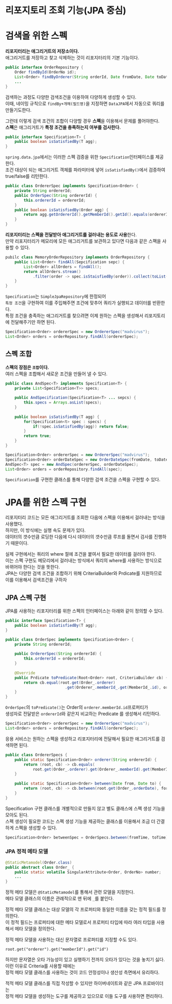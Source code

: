 리포지토리 조회 기능(JPA 중심)  
==============================     
# 검색을 위한 스펙  
**리포지터리는 애그리거트의 저장소이다.**          
애그리거트를 저장하고 찾고 삭제하는 것이 리포지터리의 기본 기능이다.        
       
```java
public interface OrderRepository {
    Order findById(OrderNo id);
    List<Order> findByOrderer(String orderId, Date fromDate, Date toDate);
    ...
}
```    
검색하는 과정도 다양한 검색조건을 이용하여 다양하게 생성할 수 있다.           
이때, 네이밍 규칙으로 `findBy+개채(필드명)`을 지정하면 `DataJPA`에서 자동으로 쿼리를 만들기도한다.           
     
그런데 이렇게 검색 조건의 조합이 다양할 경우 **스펙**을 이용해서 문제를 풀어야한다.           
**스펙**은 애그리거트가 **특정 조건을 충족하는지 여부를 검사한다.**    

```java
public interface Specification<T> {
    public boolean isSatisfiedBy(T agg);
}
```  
`spring.data.jpa`에서는 이러한 스펙 검증을 위한 `Specification`인터페이스를 제공한다.   
조건 대상이 되는 애그리거트 객체를 파라미터에 넣어 `isSatisfiedBy()`에서 검증하여 true/false를 리턴한다.       
    
```java
public class OrdererSpec implements Specification<Order> {
    private String ordererId;
    public OrderSpec(String ordererId) {
        this.ordererId = ordererId;
    }
    public boolean isSatisfiedBy(Order agg) {
        return agg.getOrdererId().getMemberId().getId().equals(ordererId);
    }
}
```
**리포지터리는 스펙을 전달받아 애그리거트를 걸러내는 용도로 사용**한다.   
만약 리포지터리가 메모리에 모든 애그리거트를 보관하고 있다면 다음과 같은 스팩을 사용할 수 있다.   

```java
pubilc class MemoryOrderRepository implements OrderRepository {
    public List<Order> findAll(Sepcification sepc) {
        List<Order> allOrders = findAll();
        return allOrders.stream()
            .filter(order -> spec.isStaisfiedBy(order)).collect(toList());
    }
}
```
`Specification`는 `SimpleJpaRepository`에 한정되어    
`특정 조건`을 구현하여 이를 주입해주면 조건에 맞추어 쿼리가 실행되고 데이터를 반환한다.       
특정 조건을 충족하는 애그리거트를 찾으려면 이제 원하는 스펙을 생성해서 리포지토리에 전달해주기만 하면 된다.     

```java
Specification<Order> ordererSpec = new OrdererSpec("madvirus");
List<Order> orders = orderRepository.findAll(ordererSpec);
```

## 스펙 조합 
**스펙의 장점은 `조합`이다.**    
여러 스펙을 조합해서 새로운 조건을 만들어 낼 수 있다.  

```java
public class AndSpec<T> implements Specification<T> {
    private List<Specification<T>> specs;
    
    public AndSpecification(Specification<T> ... sepcs) {
        this.specs = Arrays.asList(specs);
    }
    
    public boolean isSatisfiedBy(T agg) {
        for(Specification<t> spec : specs) {
            if(!spec.isSatisfiedBy(agg)) return false;
        }
        return true;
    }
}
```
```java
Specification<Order> ordererSpec = new OrdererSpec("madvirus");
Specification<Order> orderDateSpec = new OrderDateSpec(fromDate, toDate);
AndSpec<T> spec = new AndSpec(ordererSpec, orderDateSpec);
List<Order> orders = orderRepository.findAll(spec);
```
`Specification`를 구현한 클래스를 통해 다양한 검색 조건을 스펙을 구현할 수 있다.   

# JPA를 위한 스펙 구현 
리포지터리 코드는 모든 애그리거트를 조회한 다음에 스펙을 이용해서 걸러내는 방식을 사용했다.     
하지만, 이 방식에는 실행 속도 문제가 있다.     
데이터의 갯수만큼 로딩한 다음에 다시 데이터의 갯수만큼 루프를 돌면서 검사를 진행하기 때문이다.    
      
실제 구현에서는 쿼리의 where 절에 조건을 붙여서 필요한 데이터를 걸러야 한다.        
이는 스펙 구현도 메모리에서 걸러내는 방식에서 쿼리의 where를 사용하는 방식으로 바뀌어야 한다는 것을 뜻한다.         
JPA는 다양한 검색 조건을 조합하기 위해 CriteriaBuilder와 Prdicate를 지원하므로 이를 이용해서 검색조건을 구하자  
 
## JPA 스펙 구현   
JPA를 사용하는 리포지터리를 위한 스펙의 인터페이스는 아래와 같이 정의할 수 있다.     

```java
public interface Specification<T> {
    public boolean isSatisfiedBy(T agg);
}
```  
```java
public class OrderSpec implements Specification<Order> {
    private String ordererId;
    
    public OrdererSpec(String ordererId) {
        this.ordererId = ordererId;
    }
    
    @Override
    public Prdicate toPredicate(Root<Order> root, CriteriaBuilder cb) {
        return cb.equal(root.get(Order_.orderer)
                          .get(Orderer_.memberId_.get(MemberId_.id), ordererId);
    }
}
```
`OrderSpec`의 `toPredicate()`는 Order의 `orderer.memberId.id`프로퍼티가       
생성자로 전달받은 `ordererId`와 같은지 비교하는 Predicate 를 생성해서 리턴하다.            
   
```java
Specification<Order> ordererSpec = new OrdererSpec("madvirus");
List<Order> orders = orderRepository.findAll(ordererSpec);
```
응용 서비스는 원하는 스펙을 생성하고 리포지터리에 전달해서 필요한 애그리거트를 검색하면 된다.         
               
```java
public class OrdererSpecs {
    public static Specification<Order> orderer(String ordererId) {
        return (root, cb) -> cb.equals(
            root.get(Order_.orderer).get(Orderer_.memberId).get(MemberId_.id), ordererId);
    }
    
    public static Specification<Order> between(Date from, Date to) {
        return (root, cb) -> cb.between(root.get(Order_.orderDate), form, to);
    }
}
```
Specification 구현 클래스를 개별적으로 만들지 않고 별도 클래스에 스펙 생성 기능을 모아도 된다.   
스펙 생성이 필요한 코드는 스펙 생성 기능을 제공하는 클래스를 이용해서 조금 더 간결하게 스펙을 생성할 수 있다. 

```java
Specification<Order> betweenSpec = OrderSpecs.between(fromTime, toTime);
```  

### JPA 정적 메타 모델 
```java
@StaticMetamodel(Order.class)
public abstract class Order_ {
    public static volatile SingularAttribute<Order, OrderNo> number;
    ...
}
```

정적 메타 모델은 `@StaticMetamodel`를 통해서 관련 모델을 지정한다.   
메타 모델 클래스의 이름은 관례적으로 맨 뒤에 `_`를 붙인다. 

정적 메타 모델 클래스는 대상 모델의 각 프로퍼티와 동일한 이름을 갖는 정적 필드를 정의한다.    
이 정적 필드는 프로퍼티에 대한 메타 모델로서 프로퍼티 타입에 따라 여러 타입을 사용해서 메타 모델을 정의한다.   

정적 메타 모델을 사용하는 대신 문자열로 프로퍼티를 지정할 수도 있다.   

```
root.get("orderer").get("memberId").get("id")
```
하지만 문자열은 오타 가능성이 있고 실행하기 전까지 오타가 있다는 것을 놓치기 싫다.    
이런 이유로 Criteria를 사용할 때에는    
정적 메타 모델 클래스를 사용하는 것이 코드 안정성이나 생산성 측면에서 유리하다.       
   
적적 메타 모델 클래스를 직접 작성할 수 있지만 하이버네이트와 같은 JPA 프로바이더는       
정적 메타 모델을 생성하는 도구를 제공하고 있으므로 이들 도구를 사용하면 편리하다.      





  








